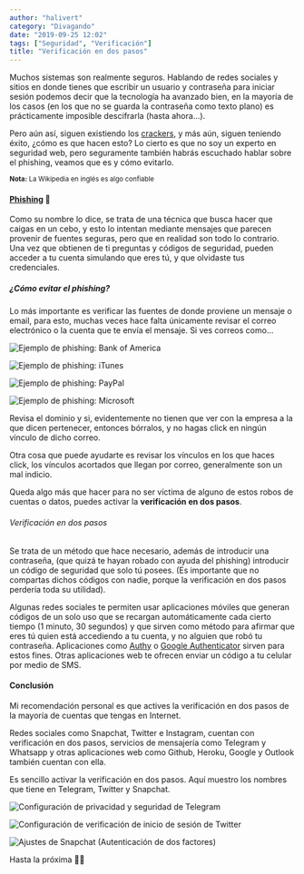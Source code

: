 ```yaml
---
author: "halivert"
category: "Divagando"
date: "2019-09-25 12:02"
tags: ["Seguridad", "Verificación"]
title: "Verificación en dos pasos"
---
```


Muchos sistemas son realmente seguros. Hablando de redes sociales y sitios en
donde tienes que escribir un usuario y contraseña para iniciar sesión podemos
decir que la tecnología ha avanzado bien, en la mayoría de los casos (en los
que no se guarda la contraseña como texto plano) es prácticamente imposible
descifrarla (hasta ahora...).

<!-- Seguir leyendo -->

Pero aún así, siguen existiendo los [crackers][1], y más aún, siguen teniendo
éxito, ¿cómo es que hacen esto? Lo cierto es que no soy un experto en
seguridad web, pero seguramente también habrás escuchado hablar sobre el
phishing, veamos que es y cómo evitarlo.

<small>

**Nota:** La Wikipedia en inglés es algo confiable

</small>

#### [Phishing][2] 🎣

Como su nombre lo dice, se trata de una técnica que busca hacer que caigas en
un cebo, y esto lo intentan mediante mensajes que parecen provenir de fuentes
seguras, pero que en realidad son todo lo contrario.
Una vez que obtienen de ti preguntas y códigos de seguridad, pueden acceder a
tu cuenta simulando que eres tú, y que olvidaste tus credenciales.

##### ¿Cómo evitar el phishing?

Lo más importante es verificar las fuentes de donde proviene un mensaje o
email, para esto, muchas veces hace falta únicamente revisar el correo
electrónico o la cuenta que te envía el mensaje. Si ves correos como...

<div class="flex gap-3 mb-4">
  <div class="flex-1">

![Ejemplo de phishing: Bank of America](../../assets/img/2019-09-two-step-verification/phishing1.png)

  </div>
  <div class="flex-1">

![Ejemplo de phishing: iTunes](../../assets/img/2019-09-two-step-verification/phishing2.png)

  </div>
</div>

<div class="flex gap-3 mb-4">
  <div class="flex-1">

![Ejemplo de phishing: PayPal](../../assets/img/2019-09-two-step-verification/phishing3.png)

  </div>
  <div class="flex-1">

![Ejemplo de phishing: Microsoft](../../assets/img/2019-09-two-step-verification/phishing4.png)

  </div>
</div>

Revisa el dominio y si, evidentemente no tienen que ver con la empresa a la
que dicen pertenecer, entonces bórralos, y no hagas click en ningún vínculo de
dicho correo.

Otra cosa que puede ayudarte es revisar los vínculos en los que haces click,
los vínculos acortados que llegan por correo, generalmente son un mal indicio.

Queda algo más que hacer para no ser víctima de alguno de estos robos de
cuentas o datos, puedes activar la **verificación en dos pasos**.

###### Verificación en dos pasos

Se trata de un método que hace necesario, además de introducir una contraseña,
(que quizá te hayan robado con ayuda del phishing) introducir un código de
seguridad que solo tú posees. (Es importante que no compartas dichos códigos
con nadie, porque la verificación en dos pasos perdería toda su utilidad).

Algunas redes sociales te permiten usar aplicaciones móviles que generan
códigos de un solo uso que se recargan automáticamente cada cierto tiempo (1
minuto, 30 segundos) y que sirven como método para afirmar que eres tú quien
está accediendo a tu cuenta, y no alguien que robó tu contraseña. Aplicaciones
como [Authy][3] o [Google Authenticator][4] sirven para estos fines. Otras
aplicaciones web te ofrecen enviar un código a tu celular por medio de SMS.

#### Conclusión

Mi recomendación personal es que actives la verificación en dos pasos de la
mayoría de cuentas que tengas en Internet.

Redes sociales como Snapchat, Twitter e Instagram, cuentan con verificación en
dos pasos, servicios de mensajería como Telegram y Whatsapp y otras
aplicaciones web como Github, Heroku, Google y Outlook también cuentan con
ella.

Es sencillo activar la verificación en dos pasos. Aquí muestro los nombres que
tiene en Telegram, Twitter y Snapchat.

<div class="flex gap-3 page-break-before mb-4">
  <div class="flex-1">

![Configuración de privacidad y seguridad de Telegram](../../assets/img/2019-09-two-step-verification/telegram-2fa.png)

  </div>
  <div class="flex-1">

![Configuración de verificación de inicio de sesión de Twitter](../../assets/img/2019-09-two-step-verification/twitter-2fa.png)

  </div>
  <div class="flex-1">

![Ajustes de Snapchat (Autenticación de dos factores)](../../assets/img/2019-09-two-step-verification/snapchat-2fa.png)

  </div>
</div>

Hasta la próxima 👋🏽

[1]: https://dle.rae.es/?id=BBnPPfB
[2]: https://en.wikipedia.org/wiki/Phishing
[3]: https://authy.com
[4]: https://play.google.com/store/apps/details?id=com.google.android.apps.authenticator2
